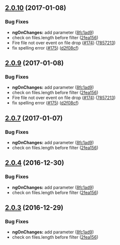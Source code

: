 <a name="2.0.10"></a>
## [2.0.10](https://github.com/jkuri/ngx-uploader/compare/v2.0.0...2.0.10) (2017-01-08)


### Bug Fixes

* **ngOnChanges:** add parameter ([8fc1ad9](https://github.com/jkuri/ngx-uploader/commit/8fc1ad9))
* check on files.length before filter ([2fea156](https://github.com/jkuri/ngx-uploader/commit/2fea156))
* Fire file not over event on file drop ([#174](https://github.com/jkuri/ngx-uploader/issues/174)) ([7857213](https://github.com/jkuri/ngx-uploader/commit/7857213))
* fix spelling error ([#175](https://github.com/jkuri/ngx-uploader/issues/175)) ([d2f08cf](https://github.com/jkuri/ngx-uploader/commit/d2f08cf))



<a name="2.0.9"></a>
## [2.0.9](https://github.com/jkuri/ngx-uploader/compare/v2.0.0...2.0.9) (2017-01-08)


### Bug Fixes

* **ngOnChanges:** add parameter ([8fc1ad9](https://github.com/jkuri/ngx-uploader/commit/8fc1ad9))
* check on files.length before filter ([2fea156](https://github.com/jkuri/ngx-uploader/commit/2fea156))
* Fire file not over event on file drop ([#174](https://github.com/jkuri/ngx-uploader/issues/174)) ([7857213](https://github.com/jkuri/ngx-uploader/commit/7857213))
* fix spelling error ([#175](https://github.com/jkuri/ngx-uploader/issues/175)) ([d2f08cf](https://github.com/jkuri/ngx-uploader/commit/d2f08cf))



<a name="2.0.7"></a>
## [2.0.7](https://github.com/jkuri/ngx-uploader/compare/v2.0.0...2.0.7) (2017-01-07)


### Bug Fixes

* **ngOnChanges:** add parameter ([8fc1ad9](https://github.com/jkuri/ngx-uploader/commit/8fc1ad9))
* check on files.length before filter ([2fea156](https://github.com/jkuri/ngx-uploader/commit/2fea156))



<a name="2.0.4"></a>
## [2.0.4](https://github.com/jkuri/ngx-uploader/compare/v2.0.0...2.0.4) (2016-12-30)


### Bug Fixes

* **ngOnChanges:** add parameter ([8fc1ad9](https://github.com/jkuri/ngx-uploader/commit/8fc1ad9))
* check on files.length before filter ([2fea156](https://github.com/jkuri/ngx-uploader/commit/2fea156))



<a name="2.0.3"></a>
## [2.0.3](https://github.com/jkuri/ngx-uploader/compare/v2.0.0...2.0.3) (2016-12-29)


### Bug Fixes

* **ngOnChanges:** add parameter ([8fc1ad9](https://github.com/jkuri/ngx-uploader/commit/8fc1ad9))
* check on files.length before filter ([2fea156](https://github.com/jkuri/ngx-uploader/commit/2fea156))



